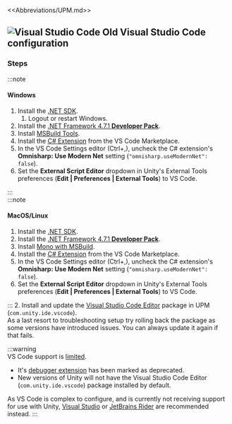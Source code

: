<<Abbreviations/UPM.md>>
## ![Visual Studio Code](/Images/vscode.svg) Old Visual Studio Code configuration

### Steps
:::note  
#### Windows
1. Install the [.NET SDK](https://dotnet.microsoft.com/download).
    1. Logout or restart Windows.
1. Install the [.NET Framework 4.7.1 **Developer Pack**](https://dotnet.microsoft.com/download/dotnet-framework/net471).
1. Install [MSBuild Tools](https://visualstudio.microsoft.com/downloads/#build-tools-for-visual-studio-2022).
1. Install the [C# Extension](https://marketplace.visualstudio.com/items?itemName=ms-dotnettools.csharp) from the VS Code Marketplace.
1. In the VS Code Settings editor (</kbd>Ctrl+,</kbd>), uncheck the C# extension's **Omnisharp: Use Modern Net** setting (`"omnisharp.useModernNet": false`).
1. Set the **External Script Editor** dropdown in Unity's External Tools preferences (**Edit | Preferences | External Tools**) to VS Code.  

:::  
:::note  
#### MacOS/Linux
1. Install the [.NET SDK](https://dotnet.microsoft.com/download).
1. Install the [.NET Framework 4.7.1 **Developer Pack**](https://dotnet.microsoft.com/download/dotnet-framework/net471).
1. Install [Mono with MSBuild](https://www.mono-project.com/download/preview/).
1. Install the [C# Extension](https://marketplace.visualstudio.com/items?itemName=ms-dotnettools.csharp) from the VS Code Marketplace.
1. In the VS Code Settings editor (</kbd>Ctrl+,</kbd>), uncheck the C# extension's **Omnisharp: Use Modern Net** setting (`"omnisharp.useModernNet": false`).
1. Set the **External Script Editor** dropdown in Unity's External Tools preferences (**Edit | Preferences | External Tools**) to VS Code.

:::
2. Install and update the [Visual Studio Code Editor](https://docs.unity3d.com/Manual/com.unity.ide.vscode.html) package in UPM (`com.unity.ide.vscode`).  
   As a last resort to troubleshooting setup try rolling back the package as some versions have introduced issues. You can always update it again if that fails.

:::warning  
VS Code support is [limited](https://forum.unity.com/threads/update-on-the-visual-studio-code-package.1302621/).
- It's [debugger extension](https://marketplace.visualstudio.com/items?itemName=Unity.unity-debug) has been marked as deprecated.
- New versions of Unity will not have the Visual Studio Code Editor (`com.unity.ide.vscode`) package installed by default.

As VS Code is complex to configure, and is currently not receiving support for use with Unity, [Visual Studio](Visual%20Studio%20Code%20Configuration.md) or [JetBrains Rider](JetBrains%20Rider%20Configuration.md) are recommended instead.
:::